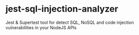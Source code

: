 # jest-sql-injection-analyzer

Jest &amp; Supertest tool for detect SQL, NoSQL and code injection vulnerabilities in your NodeJS APIs
